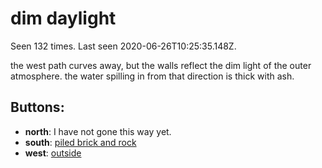 # dim daylight

Seen 132 times. Last seen 2020-06-26T10:25:35.148Z.

the west path curves away, but the walls reflect the dim light of the outer atmosphere. the water spilling in from that direction is thick with ash.

## Buttons:

- **north**: I have not gone this way yet.
- **south**: [piled brick and rock](piled-brick-and-rock-Ngwpcl3.md)
- **west**: [outside](outside-7mofgw.md)